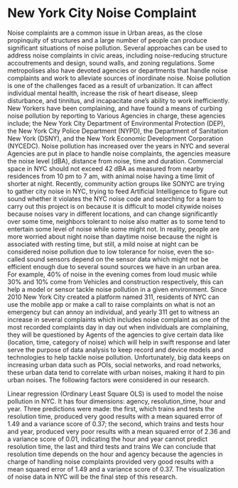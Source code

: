 # New York City Noise Complaint
 
Noise complaints are a common issue in Urban areas, as the close propinquity of structures and a large number of people can produce significant situations of noise pollution. Several approaches can be used to address noise complaints in civic areas, including noise-reducing structure accoutrements and design, sound walls, and zoning regulations. Some metropolises also have devoted agencies or departments that handle noise complaints and work to alleviate sources of inordinate noise.
Noise pollution is one of the challenges faced as a result of urbanization. It can affect individual mental health, increase the risk of heart disease, sleep disturbance, and tinnitus, and incapacitate one’s ability to work inefficiently. New Yorkers have been complaining, and have found a means of curbing noise pollution by reporting to Various Agencies in charge, these agencies include; the New York City Department of Environmental Protection (DEP), the New York City Police Department (NYPD), the Department of Sanitation New York (DSNY), and the New York Economic Development Corporation (NYCEDC). Noise pollution has increased over the years in NYC and several Agencies are put in place to handle noise complaints, the agencies measure the noise level (dBA), distance from noise, time and duration. Commercial space in NYC should not exceed 42 dBA as measured from nearby residences from 10 pm to 7 am, with animal noise having a time limit of shorter at night. Recently, community action groups like SONYC are trying to gather city noise in NYC, trying to feed Artificial Intelligence to figure out sound whether it violates the NYC noise code and searching for a team to carry out this project is on because it is difficult to model citywide noises because noises vary in different locations, and can change significantly over some time, neighbors tolerant to noise also matter as to some tend to entertain some level of noise while some might not. In reality, people are more worried about night noise than daytime noise because the night is associated with resting time, but still, a mild noise at night can be considered noise pollution due to low tolerance for noise, even the so-called sound sensors depend on the sensor data which might not be efficient enough due to several sound sources we have in an urban area. For example, 40% of noise in the evening comes from loud music while 30% and 10% come from Vehicles and construction respectively, this can help a model or sensor tackle noise pollution in a given environment. Since 2010 New York City created a platform named 311, residents of NYC can use the mobile app or make a call to raise complaints on what is not an emergency but can annoy an individual, and yearly 311 get to witness an increase in several complaints which includes noise complaint as one of the most recorded complaints day in day out when individuals are complaining, they will be questioned by Agents of the agencies to give certain data like (location, time, category of noise)  which will help in swift response and later serve the purpose of data analysis to keep record and device models and technologies to help tackle noise pollution. Unfortunately, big data keeps on increasing urban data such as POIs, social networks, and road networks, these urban data tend to correlate with urban noises, making it hard to pin urban noises.  The following factors were considered in our research.

Linear regression (Ordinary Least Square OLS) is used to model the noise pollution in NYC. It has four dimensions: agency, resolution_time, hour and year. Three predictions were made: the first, which trains and tests the resolution time, produced very good results with a mean squared error of 1.49 and a variance score of 0.37; the second, which trains and tests hour and year, produced very poor results with a mean squared error of 2.36 and a variance score of 0.01, indicating the hour and year cannot predict resolution time, the last and third tests and trains We can conclude that resolution time depends on the hour and agency because the agencies in charge of handling noise complaints provided very good results with a mean squared error of 1.49 and a variance score of 0.37. The visualization of noise data in NYC will be the final step of this research.
